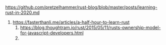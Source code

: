 https://github.com/pretzelhammer/rust-blog/blob/master/posts/learning-rust-in-2020.md

1. https://fasterthanli.me/articles/a-half-hour-to-learn-rust
   1. https://blog.thoughtram.io/rust/2015/05/11/rusts-ownership-model-for-javascript-developers.html
   2. 
